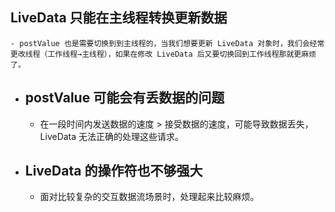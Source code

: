 ## LiveData 只能在主线程转换更新数据
	- postValue 也是需要切换到到主线程的，当我们想要更新 LiveData 对象时，我们会经常更改线程（工作线程→主线程），如果在修改 LiveData 后又要切换回到工作线程那就更麻烦了。
- ## postValue 可能会有丢数据的问题
	- 在一段时间内发送数据的速度 > 接受数据的速度，可能导致数据丢失，LiveData 无法正确的处理这些请求。
- ## LiveData 的操作符也不够强大
	- 面对比较复杂的交互数据流场景时，处理起来比较麻烦。